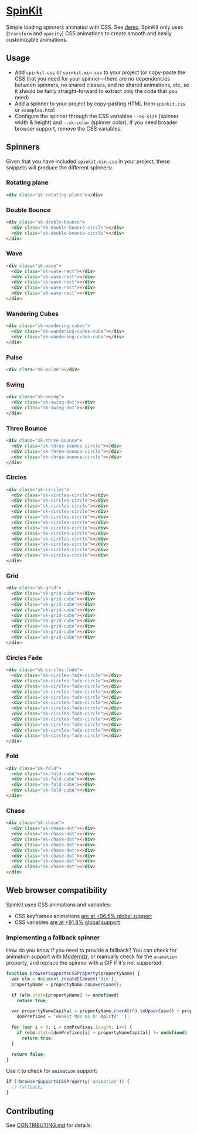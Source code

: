 # [SpinKit](http://tobiasahlin.com/spinkit/)

Simple loading spinners animated with CSS. See [demo](http://tobiasahlin.com/spinkit/). SpinKit only uses (`transform` and `opacity`) CSS animations to create smooth and easily customizable animations.

## Usage

- Add `spinkit.css` or `spinkit.min.css` to your project (or copy-paste the CSS that you need for your spinner—there are no dependencies between spinners, no shared classes, and no shared animations, etc, so it should be fairly straight-forward to extract only the code that you need)
- Add a spinner to your project by copy-pasting HTML from `spinkit.css` or `examples.html`
- Configure the spinner through the CSS variables `--sk-size` (spinner width & height) and `--sk-color` (spinner color). If you need broader browser support, remove the CSS variables.

## Spinners

Given that you have included `spinkit.min.css` in your project, these snippets will produce the different spinners:

### Rotating plane

```html
<div class="sk-rotating-plane"></div>
```

### Double Bounce

```html
<div class="sk-double-bounce">
  <div class="sk-double-bounce-circle"></div>
  <div class="sk-double-bounce-circle"></div>
</div>
```

### Wave

```html
<div class="sk-wave">
  <div class="sk-wave-rect"></div>
  <div class="sk-wave-rect"></div>
  <div class="sk-wave-rect"></div>
  <div class="sk-wave-rect"></div>
  <div class="sk-wave-rect"></div>
</div>
 ```

### Wandering Cubes

```html
<div class="sk-wandering-cubes">
  <div class="sk-wandering-cubes-cube"></div>
  <div class="sk-wandering-cubes-cube"></div>
</div>
```

### Pulse

```html
<div class="sk-pulse"></div>
```

### Swing

```html
<div class="sk-swing">
  <div class="sk-swing-dot"></div>
  <div class="sk-swing-dot"></div>
</div>
```

### Three Bounce

```html
<div class="sk-three-bounce">
  <div class="sk-three-bounce-circle"></div>
  <div class="sk-three-bounce-circle"></div>
  <div class="sk-three-bounce-circle"></div>
</div>
```

### Circles

```html
<div class="sk-circles">
  <div class="sk-circles-circle"></div>
  <div class="sk-circles-circle"></div>
  <div class="sk-circles-circle"></div>
  <div class="sk-circles-circle"></div>
  <div class="sk-circles-circle"></div>
  <div class="sk-circles-circle"></div>
  <div class="sk-circles-circle"></div>
  <div class="sk-circles-circle"></div>
  <div class="sk-circles-circle"></div>
  <div class="sk-circles-circle"></div>
  <div class="sk-circles-circle"></div>
  <div class="sk-circles-circle"></div>
</div>
```

### Grid

```html
<div class="sk-grid">
  <div class="sk-grid-cube"></div>
  <div class="sk-grid-cube"></div>
  <div class="sk-grid-cube"></div>
  <div class="sk-grid-cube"></div>
  <div class="sk-grid-cube"></div>
  <div class="sk-grid-cube"></div>
  <div class="sk-grid-cube"></div>
  <div class="sk-grid-cube"></div>
  <div class="sk-grid-cube"></div>
</div>
```

### Circles Fade

```html
<div class="sk-circles-fade">
  <div class="sk-circles-fade-circle"></div>
  <div class="sk-circles-fade-circle"></div>
  <div class="sk-circles-fade-circle"></div>
  <div class="sk-circles-fade-circle"></div>
  <div class="sk-circles-fade-circle"></div>
  <div class="sk-circles-fade-circle"></div>
  <div class="sk-circles-fade-circle"></div>
  <div class="sk-circles-fade-circle"></div>
  <div class="sk-circles-fade-circle"></div>
  <div class="sk-circles-fade-circle"></div>
  <div class="sk-circles-fade-circle"></div>
  <div class="sk-circles-fade-circle"></div>
</div>
```

### Fold

```html
<div class="sk-fold">
  <div class="sk-fold-cube"></div>
  <div class="sk-fold-cube"></div>
  <div class="sk-fold-cube"></div>
  <div class="sk-fold-cube"></div>
</div>
```

### Chase

```html
<div class="sk-chase">
  <div class="sk-chase-dot"></div>
  <div class="sk-chase-dot"></div>
  <div class="sk-chase-dot"></div>
  <div class="sk-chase-dot"></div>
  <div class="sk-chase-dot"></div>
  <div class="sk-chase-dot"></div>
  <div class="sk-chase-dot"></div>
  <div class="sk-chase-dot"></div>
</div>
```

## Web browser compatibility

SpinKit uses CSS animations and variables:

- CSS keyframes animations [are at +96.5% global support](http://caniuse.com/#feat=css-animation)
- CSS variables [are at +91.8% global support](https://caniuse.com/#feat=css-variables)

### Implementing a fallback spinner

How do you know if you need to provide a fallback? You can check for animation support with [Modernizr](http://modernizr.com), or manually check for the `animation` property, and replace the spinner with a GIF if it's not supported:

```javascript
function browserSupportsCSSProperty(propertyName) {
  var elm = document.createElement('div');
  propertyName = propertyName.toLowerCase();

  if (elm.style[propertyName] != undefined)
    return true;

  var propertyNameCapital = propertyName.charAt(0).toUpperCase() + propertyName.substr(1),
    domPrefixes = 'Webkit Moz ms O'.split(' ');

  for (var i = 0; i < domPrefixes.length; i++) {
    if (elm.style[domPrefixes[i] + propertyNameCapital] != undefined)
      return true;
  }

  return false;
}
```

Use it to check for `animation` support:

```javascript
if (!browserSupportsCSSProperty('animation')) {
  // fallback…
}
```

## Contributing

See [CONTRIBUTING.md](https://github.com/tobiasahlin/SpinKit/blob/master/CONTRIBUTING.md) for details.
